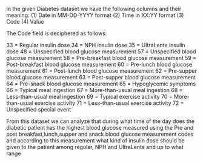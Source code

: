 In the given Diabetes dataset we have the following columns and their meaning:
(1)	Date in MM-DD-YYYY format 
(2)	Time in XX:YY format 
(3)	Code 
(4)	Value 

The Code field is deciphered as follows: 

33 = Regular insulin dose 
34 = NPH insulin dose 
35 = UltraLente insulin dose 
48 = Unspecified blood glucose measurement 
57 = Unspecified blood glucose measurement 
58 = Pre-breakfast blood glucose measurement 
59 = Post-breakfast blood glucose measurement 
60 = Pre-lunch blood glucose measurement 
61 = Post-lunch blood glucose measurement 
62 = Pre-supper blood glucose measurement 
63 = Post-supper blood glucose measurement 
64 = Pre-snack blood glucose measurement 
65 = Hypoglycemic symptoms 
66 = Typical meal ingestion 
67 = More-than-usual meal ingestion 
68 = Less-than-usual meal ingestion 
69 = Typical exercise activity 
70 = More-than-usual exercise activity 
71 = Less-than-usual exercise activity 
72 = Unspecified special event

From this dataset we can analyze that during what time of the day does the diabetic patient has the highest blood glucose measured
using the Pre and post breakfast,lunch,supper and snack blood glucose measurement codes and according to this measurement what kind of insulin dose should be given to the patient 
among regular, NPH and UltraLente and up to what range
